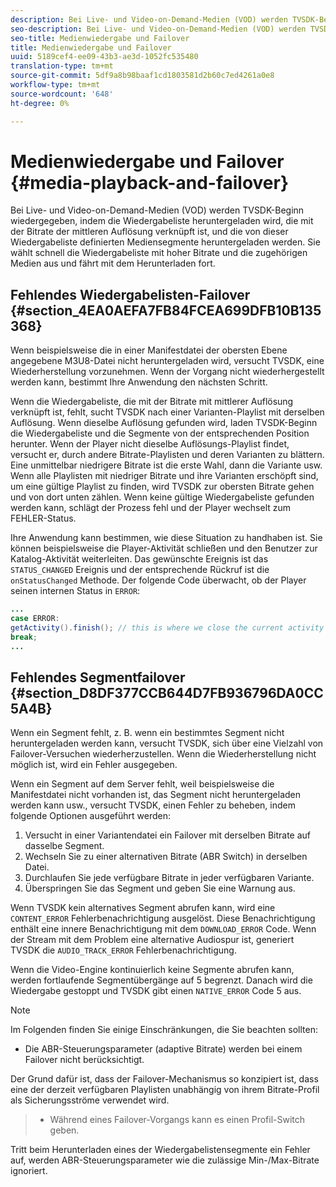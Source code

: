 ```yaml
---
description: Bei Live- und Video-on-Demand-Medien (VOD) werden TVSDK-Beginn wiedergegeben, indem die Wiedergabeliste heruntergeladen wird, die mit der Bitrate der mittleren Auflösung verknüpft ist, und die von dieser Wiedergabeliste definierten Mediensegmente heruntergeladen werden. Sie wählt schnell die Wiedergabeliste mit hoher Bitrate und die zugehörigen Medien aus und fährt mit dem Herunterladen fort.
seo-description: Bei Live- und Video-on-Demand-Medien (VOD) werden TVSDK-Beginn wiedergegeben, indem die Wiedergabeliste heruntergeladen wird, die mit der Bitrate der mittleren Auflösung verknüpft ist, und die von dieser Wiedergabeliste definierten Mediensegmente heruntergeladen werden. Sie wählt schnell die Wiedergabeliste mit hoher Bitrate und die zugehörigen Medien aus und fährt mit dem Herunterladen fort.
seo-title: Medienwiedergabe und Failover
title: Medienwiedergabe und Failover
uuid: 5189cef4-ee09-43b3-ae3d-1052fc535480
translation-type: tm+mt
source-git-commit: 5df9a8b98baaf1cd1803581d2b60c7ed4261a0e8
workflow-type: tm+mt
source-wordcount: '648'
ht-degree: 0%

---
```



# Medienwiedergabe und Failover {#media-playback-and-failover}

Bei Live- und Video-on-Demand-Medien (VOD) werden TVSDK-Beginn wiedergegeben, indem die Wiedergabeliste heruntergeladen wird, die mit der Bitrate der mittleren Auflösung verknüpft ist, und die von dieser Wiedergabeliste definierten Mediensegmente heruntergeladen werden. Sie wählt schnell die Wiedergabeliste mit hoher Bitrate und die zugehörigen Medien aus und fährt mit dem Herunterladen fort.

## Fehlendes Wiedergabelisten-Failover {#section_4EA0AEFA7FB84FCEA699DFB10B135368}

Wenn beispielsweise die in einer Manifestdatei der obersten Ebene angegebene M3U8-Datei nicht heruntergeladen wird, versucht TVSDK, eine Wiederherstellung vorzunehmen. Wenn der Vorgang nicht wiederhergestellt werden kann, bestimmt Ihre Anwendung den nächsten Schritt.

Wenn die Wiedergabeliste, die mit der Bitrate mit mittlerer Auflösung verknüpft ist, fehlt, sucht TVSDK nach einer Varianten-Playlist mit derselben Auflösung. Wenn dieselbe Auflösung gefunden wird, laden TVSDK-Beginn die Wiedergabeliste und die Segmente von der entsprechenden Position herunter. Wenn der Player nicht dieselbe Auflösungs-Playlist findet, versucht er, durch andere Bitrate-Playlisten und deren Varianten zu blättern. Eine unmittelbar niedrigere Bitrate ist die erste Wahl, dann die Variante usw. Wenn alle Playlisten mit niedriger Bitrate und ihre Varianten erschöpft sind, um eine gültige Playlist zu finden, wird TVSDK zur obersten Bitrate gehen und von dort unten zählen. Wenn keine gültige Wiedergabeliste gefunden werden kann, schlägt der Prozess fehl und der Player wechselt zum FEHLER-Status.

Ihre Anwendung kann bestimmen, wie diese Situation zu handhaben ist. Sie können beispielsweise die Player-Aktivität schließen und den Benutzer zur Katalog-Aktivität weiterleiten. Das gewünschte Ereignis ist das `STATUS_CHANGED` Ereignis und der entsprechende Rückruf ist die `onStatusChanged` Methode. Der folgende Code überwacht, ob der Player seinen internen Status in `ERROR`:

```java
... 
case ERROR: 
getActivity().finish(); // this is where we close the current activity (the Player activity) 
break; 
...
```

## Fehlendes Segmentfailover {#section_D8DF377CCB644D7FB936796DA0CC5A4B}

Wenn ein Segment fehlt, z. B. wenn ein bestimmtes Segment nicht heruntergeladen werden kann, versucht TVSDK, sich über eine Vielzahl von Failover-Versuchen wiederherzustellen. Wenn die Wiederherstellung nicht möglich ist, wird ein Fehler ausgegeben.

Wenn ein Segment auf dem Server fehlt, weil beispielsweise die Manifestdatei nicht vorhanden ist, das Segment nicht heruntergeladen werden kann usw., versucht TVSDK, einen Fehler zu beheben, indem folgende Optionen ausgeführt werden:

1. Versucht in einer Variantendatei ein Failover mit derselben Bitrate auf dasselbe Segment.
1. Wechseln Sie zu einer alternativen Bitrate (ABR Switch) in derselben Datei.
1. Durchlaufen Sie jede verfügbare Bitrate in jeder verfügbaren Variante.
1. Überspringen Sie das Segment und geben Sie eine Warnung aus.

Wenn TVSDK kein alternatives Segment abrufen kann, wird eine `CONTENT_ERROR` Fehlerbenachrichtigung ausgelöst. Diese Benachrichtigung enthält eine innere Benachrichtigung mit dem `DOWNLOAD_ERROR` Code. Wenn der Stream mit dem Problem eine alternative Audiospur ist, generiert TVSDK die `AUDIO_TRACK_ERROR` Fehlerbenachrichtigung.

Wenn die Video-Engine kontinuierlich keine Segmente abrufen kann, werden fortlaufende Segmentübergänge auf 5 begrenzt. Danach wird die Wiedergabe gestoppt und TVSDK gibt einen `NATIVE_ERROR` Code 5 aus.

>[!NOTE]
>
>Im Folgenden finden Sie einige Einschränkungen, die Sie beachten sollten:
>
>* Die ABR-Steuerungsparameter (adaptive Bitrate) werden bei einem Failover nicht berücksichtigt.
>
>  
Der Grund dafür ist, dass der Failover-Mechanismus so konzipiert ist, dass eine der derzeit verfügbaren Playlisten unabhängig von ihrem Bitrate-Profil als Sicherungsströme verwendet wird.
>* Während eines Failover-Vorgangs kann es einen Profil-Switch geben.
>
>  
Tritt beim Herunterladen eines der Wiedergabelistensegmente ein Fehler auf, werden ABR-Steuerungsparameter wie die zulässige Min-/Max-Bitrate ignoriert.


